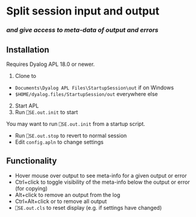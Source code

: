 # Split session input and output
### *and give access to meta-data of output and errors*

## Installation

Requires Dyalog APL 18.0 or newer.

1. Clone to
  * `Documents\Dyalog APL Files\StartupSession\out` if on Windows
  * `$HOME/dyalog.files/StartupSession/out` everywhere else
2. Start APL
3. Run `⎕SE.out.init`  to start

You may want to run `⎕SE.out.init`  from a startup script.

* Run `⎕SE.out.stop` to revert to normal session
* Edit `config.apln`  to change settings

## Functionality

* Hover mouse over output to see meta-info for a given output or error
* Ctrl+click to toggle visibility of the meta-info below the output or error (for copying)
* Alt+click to remove an output from the log
* Ctrl+Alt+click or to remove all output
* `⎕SE.out.cls` to reset display (e.g. if settings have changed)
